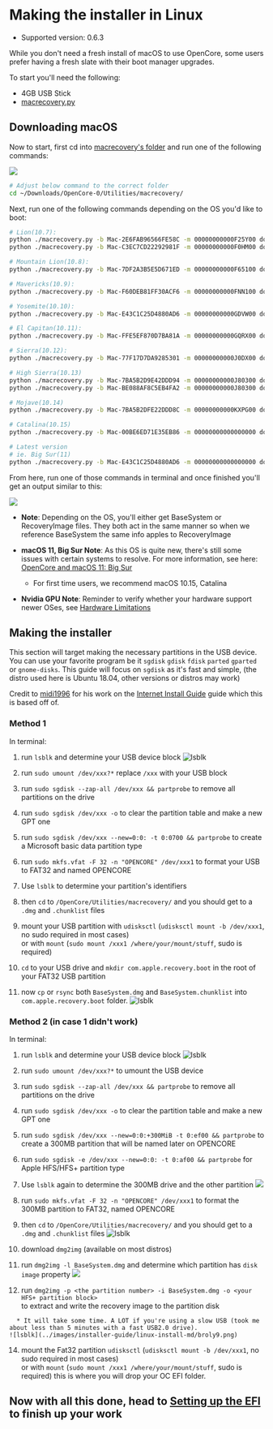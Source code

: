# Making the installer in Linux

* Supported version: 0.6.3

While you don't need a fresh install of macOS to use OpenCore, some users prefer having a fresh slate with their boot manager upgrades.

To start you'll need the following:

* 4GB USB Stick
* [macrecovery.py](https://github.com/acidanthera/OpenCorePkg/releases)

## Downloading macOS

Now to start, first cd into [macrecovery's folder](https://github.com/acidanthera/OpenCorePkg/releases) and run one of the following commands:

![](../images/installer-guide/legacy-mac-install-md/macrecovery.png)

```sh
# Adjust below command to the correct folder
cd ~/Downloads/OpenCore-0/Utilities/macrecovery/
```

Next, run one of the following commands depending on the OS you'd like to boot:

```sh
# Lion(10.7):
python ./macrecovery.py -b Mac-2E6FAB96566FE58C -m 00000000000F25Y00 download
python ./macrecovery.py -b Mac-C3EC7CD22292981F -m 00000000000F0HM00 download

# Mountain Lion(10.8):
python ./macrecovery.py -b Mac-7DF2A3B5E5D671ED -m 00000000000F65100 download

# Mavericks(10.9):
python ./macrecovery.py -b Mac-F60DEB81FF30ACF6 -m 00000000000FNN100 download

# Yosemite(10.10):
python ./macrecovery.py -b Mac-E43C1C25D4880AD6 -m 00000000000GDVW00 download

# El Capitan(10.11):
python ./macrecovery.py -b Mac-FFE5EF870D7BA81A -m 00000000000GQRX00 download

# Sierra(10.12):
python ./macrecovery.py -b Mac-77F17D7DA9285301 -m 00000000000J0DX00 download

# High Sierra(10.13)
python ./macrecovery.py -b Mac-7BA5B2D9E42DDD94 -m 00000000000J80300 download
python ./macrecovery.py -b Mac-BE088AF8C5EB4FA2 -m 00000000000J80300 download

# Mojave(10.14)
python ./macrecovery.py -b Mac-7BA5B2DFE22DDD8C -m 00000000000KXPG00 download

# Catalina(10.15)
python ./macrecovery.py -b Mac-00BE6ED71E35EB86 -m 00000000000000000 download

# Latest version
# ie. Big Sur(11)
python ./macrecovery.py -b Mac-E43C1C25D4880AD6 -m 00000000000000000 download
```

From here, run one of those commands in terminal and once finished you'll get an output similar to this:

![](../images/installer-guide/legacy-mac-install-md/download-done.png)

* **Note**: Depending on the OS, you'll either get BaseSystem or RecoveryImage files. They both act in the same manner so when we reference BaseSystem the same info apples to RecoveryImage

* **macOS 11, Big Sur Note**: As this OS is quite new, there's still some issues with certain systems to resolve. For more information, see here: [OpenCore and macOS 11: Big Sur](../extras/big-sur/README.md)
  * For first time users, we recommend macOS 10.15, Catalina
* **Nvidia GPU Note**: Reminder to verify whether your hardware support newer OSes, see [Hardware Limitations](../macos-limits.md)

## Making the installer

This section will target making the necessary partitions in the USB device. You can use your favorite program be it `sgdisk` `gdisk` `fdisk` `parted` `gparted` or `gnome-disks`. This guide will focus on `sgdisk` as it's fast and simple, (the distro used here is Ubuntu 18.04, other versions or distros may work)

Credit to [midi1996](https://github.com/midi1996) for his work on the [Internet Install Guide](https://midi1996.github.io/hackintosh-internet-install-gitbook/) guide which this is based off of.

### Method 1

In terminal:

   1. run `lsblk` and determine your USB device block
   ![lsblk](../images/installer-guide/linux-install-md/broly1.png)
   2. run `sudo umount /dev/xxx?*` replace `/xxx` with your USB block 

   3. run `sudo sgdisk --zap-all /dev/xxx && partprobe` to remove all partitions on the drive  

   4. run `sudo sgdisk /dev/xxx -o` to clear the partition table and make a new GPT one  
  
   5. run `sudo sgdisk /dev/xxx --new=0:0: -t 0:0700 && partprobe` to create a Microsoft basic data partition type   

   6. run `sudo mkfs.vfat -F 32 -n "OPENCORE" /dev/xxx1` to format your USB to FAT32 and named OPENCORE
     
   7. Use `lsblk` to determine your partition's identifiers

   8. then `cd` to `/OpenCore/Utilities/macrecovery/` and you should get to a `.dmg` and `.chunklist` files

   9. mount your USB partition with `udisksctl` (`udisksctl mount -b /dev/xxx1`, no sudo required in most cases)  
 or with `mount` (`sudo mount /xxx1 /where/your/mount/stuff`, sudo is required)
   10. `cd` to your USB drive and `mkdir com.apple.recovery.boot` in the root of your FAT32 USB partition
   11. now `cp` or `rsync` both `BaseSystem.dmg` and `BaseSystem.chunklist` into `com.apple.recovery.boot` folder.
   ![lsblk](../images/installer-guide/linux-install-md/broly3.png)
### Method 2 (in case 1 didn't work)

In terminal:

   1. run `lsblk` and determine your USB device block
   ![lsblk](../images/installer-guide/linux-install-md/broly1.png)

   2. run `sudo umount /dev/xxx?*` to umount the USB device

   3. run `sudo sgdisk --zap-all /dev/xxx && partprobe` to remove all partitions on the drive

   4. run `sudo sgdisk /dev/xxx -o` to clear the partition table and make a new GPT one

   5. run `sudo sgdisk /dev/xxx --new=0:0:+300MiB -t 0:ef00 && partprobe` to create a 300MB partition that will be named later on OPENCORE

   6. run `sudo sgdisk -e /dev/xxx --new=0:0: -t 0:af00 && partprobe` for Apple HFS/HFS+ partition type 

   8. Use `lsblk` again to determine the 300MB drive and the other partition
   ![](../images/installer-guide/linux-install-md/broly6.png)

   9. run `sudo mkfs.vfat -F 32 -n "OPENCORE" /dev/xxx1` to format the 300MB partition to FAT32, named OPENCORE

   10. then `cd` to `/OpenCore/Utilities/macrecovery/` and you should get to a `.dmg` and `.chunklist` files
   ![lsblk](../images/installer-guide/linux-install-md/broly5.png)

   11. download `dmg2img` (available on most distros)

   12. run `dmg2img -l BaseSystem.dmg` and determine which partition has `disk image` property
      ![](../images/installer-guide/linux-install-md/broly8.png)

   13. run `dmg2img -p <the partition number> -i BaseSystem.dmg -o <your HFS+ partition block>`   
 to extract and write the recovery image to the partition disk

      * It will take some time. A LOT if you're using a slow USB (took me about less than 5 minutes with a fast USB2.0 drive).
    ![lsblk](../images/installer-guide/linux-install-md/broly9.png)
   14.  mount the Fat32 partition `udisksctl` (`udisksctl mount -b /dev/xxx1`, no sudo required in most cases)  
 or with `mount` (`sudo mount /xxx1 /where/your/mount/stuff`, sudo is required) this is where you will drop your OC EFI folder.

## Now with all this done, head to [Setting up the EFI](./opencore-efi.md) to finish up your work
